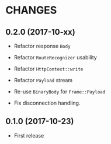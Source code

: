 # CHANGES


## 0.2.0 (2017-10-xx)

* Refactor response `Body`

* Refactor `RouteRecognizer` usability

* Refactor `HttpContext::write`

* Refactor `Payload` stream

* Re-use `BinaryBody` for `Frame::Payload`

* Fix disconnection handling.


## 0.1.0 (2017-10-23)

* First release
